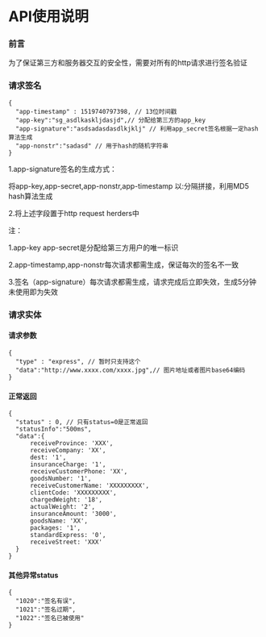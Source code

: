 # API使用说明

### 前言

为了保证第三方和服务器交互的安全性，需要对所有的http请求进行签名验证

### 请求签名

```
{
  "app-timestamp" : 1519740797398, // 13位时间戳
  "app-key":"sg_asdlkaskljdasjd",// 分配给第三方的app_key
  "app-signature":"asdsadasdasdlkjklj" // 利用app_secret签名根据一定hash算法生成
  "app-nonstr":"sadasd" // 用于hash的随机字符串
}
```

1.app-signature签名的生成方式：

将app-key,app-secret,app-nonstr,app-timestamp 以:分隔拼接，利用MD5 hash算法生成


2.将上述字段置于http request herders中


注：

1.app-key app-secret是分配给第三方用户的唯一标识

2.app-timestamp,app-nonstr每次请求都需生成，保证每次的签名不一致

3.签名（app-signature）每次请求都需生成，请求完成后立即失效，生成5分钟未使用即为失效



### 请求实体

#### 请求参数

```
{
  "type" : "express", // 暂时只支持这个
  "data":"http://www.xxxx.com/xxxx.jpg",// 图片地址或者图片base64编码
}
```
#### 正常返回

```
{
  "status" : 0, // 只有status=0是正常返回
  "statusInfo":"500ms",
  "data":{
      receiveProvince: 'XXX',
	  receiveCompany: 'XX',
	  dest: '1',
	  insuranceCharge: '1',
	  receiveCustomerPhone: 'XX',
	  goodsNumber: '1',
	  receiveCustomerName: 'XXXXXXXXX',
	  clientCode: 'XXXXXXXXX',
	  chargedWeight: '18',
	  actualWeight: '2',
	  insuranceAmount: '3000',
	  goodsName: 'XX',
	  packages: '1',
	  standardExpress: '0',
	  receiveStreet: 'XXX'
  }
}
```

#### 其他异常status

```
{
  "1020":"签名有误",
  "1021":"签名过期",
  "1022":"签名已被使用"
}
```
